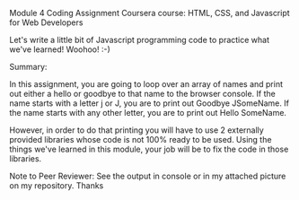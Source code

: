 Module 4 Coding Assignment
Coursera course: HTML, CSS, and Javascript for Web Developers

Let's write a little bit of Javascript programming code to practice what we've learned! Woohoo! :-)

Summary: 

In this assignment, you are going to loop over an array of names and print out either a hello or goodbye to that name to the browser console. 
If the name starts with a letter j or J, you are to print out Goodbye JSomeName. If the name starts with any other letter, you are to print out Hello SomeName.

However, in order to do that printing you will have to use 2 externally provided libraries whose code is not 100% ready to be used. 
Using the things we've learned in this module, your job will be to fix the code in those libraries.

Note to Peer Reviewer: See the output in console or in my attached picture on my repository. Thanks
